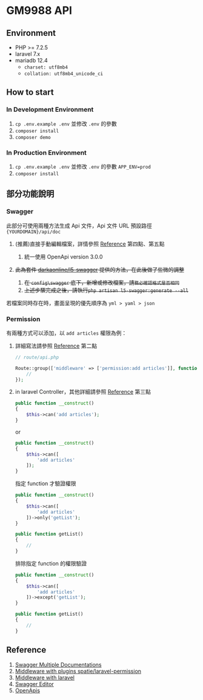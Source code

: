 # GM9988 API

## Environment
- PHP >= 7.2.5
- laravel 7.x
- mariadb 12.4
    - `charset: utf8mb4`
    - `collation: utf8mb4_unicode_ci`

## How to start

### In Development Environment
1. `cp .env.example .env` 並修改 `.env` 的參數
1. `composer install`
1. `composer demo`

### In Production Environment
1. `cp .env.example .env` 並修改 `.env` 的參數 `APP_ENV=prod`
1. `composer install`

## 部分功能說明

### Swagger
此部分可使用兩種方法生成 Api 文件，Api 文件 URL 預設路徑 `{YOURDOMAIN}/api/doc`

1. (推薦)直接手動編輯檔案，詳情參照 [Reference](##Reference) 第四點、第五點
    1. 統一使用 OpenApi version 3.0.0

1. ~~此為套件 [darkaonline/l5-swagger](https://packagist.org/packages/darkaonline/l5-swagger) 提供的方法，在此後做了些微的調整~~
    1. ~~在 `config\swagger` 底下，新增或修改檔案，請`務必確認格式是否相同`~~
    1. ~~上述步驟完成之後，請執行`php artisan l5-swagger:generate --all`~~

若檔案同時存在時，畫面呈現的優先順序為 `yml > yaml > json`

### Permission

有兩種方式可以添加，以 `add articles` 權限為例：
1. 詳細寫法請參照 [Reference](##Reference) 第二點
    ```php
    // route/api.php

    Route::group(['middleware' => ['permission:add articles']], function () {
        //
    });
    ```

1. in laravel Controller，其他詳細請參照 [Reference](##Reference) 第三點
    ```php
    public function __construct()
    {
        $this->can('add articles');
    }
    ```
    or
    ```php
    public function __construct()
    {
        $this->can([
            'add articles'
        ]);
    }
    ```
    指定 function 才驗證權限
    ```php
    public function __construct()
    {
        $this->can([
            'add articles'
        ])->only('getList');
    }

    public function getList()
    {
        //
    }
    ```
    排除指定 function 的權限驗證
    ```php
    public function __construct()
    {
        $this->can([
            'add articles'
        ])->except('getList');
    }

    public function getList()
    {
        //
    }
    ```
## Reference

1. [Swagger Multiple Documentations](https://github.com/DarkaOnLine/L5-Swagger/pull/270)
1. [Middleware with plugins spatie/laravel-permission](https://docs.spatie.be/laravel-permission/v3/basic-usage/middleware/)
1. [Middleware with laravel](https://laravel.com/docs/7.x/controllers#controller-middleware)
1. [Swagger Editor](https://editor.swagger.io/)
1. [OpenApis](http://spec.openapis.org/oas/v3.0.3)
